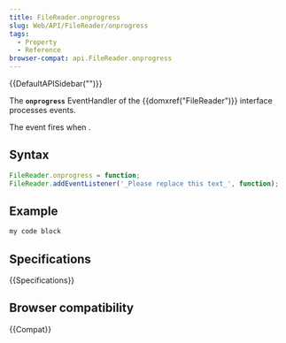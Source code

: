 ```yaml
---
title: FileReader.onprogress
slug: Web/API/FileReader/onprogress
tags:
  - Property
  - Reference
browser-compat: api.FileReader.onprogress
---
```

{{DefaultAPISidebar("")}}

The **`onprogress`** EventHandler of the {{domxref("FileReader")}} interface processes  events.

The  event fires when .

## Syntax

```js
FileReader.onprogress = function;
FileReader.addEventListener('_Please replace this text_', function);
```

## Example

```js
my code block
```

## Specifications

{{Specifications}}

## Browser compatibility

{{Compat}}

